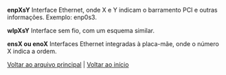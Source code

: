 **enpXsY** Interface Ethernet, onde X e Y indicam o barramento PCI e outras informações. Exemplo: enp0s3.

**wlpXsY** Interface sem fio, com um esquema similar.

**ensX ou enoX** Interfaces Ethernet integradas à placa-mãe, onde o número X indica a ordem.

[Voltar ao arquivo principal](01-configuracao.md) | [Voltar ao início](/README.md)

